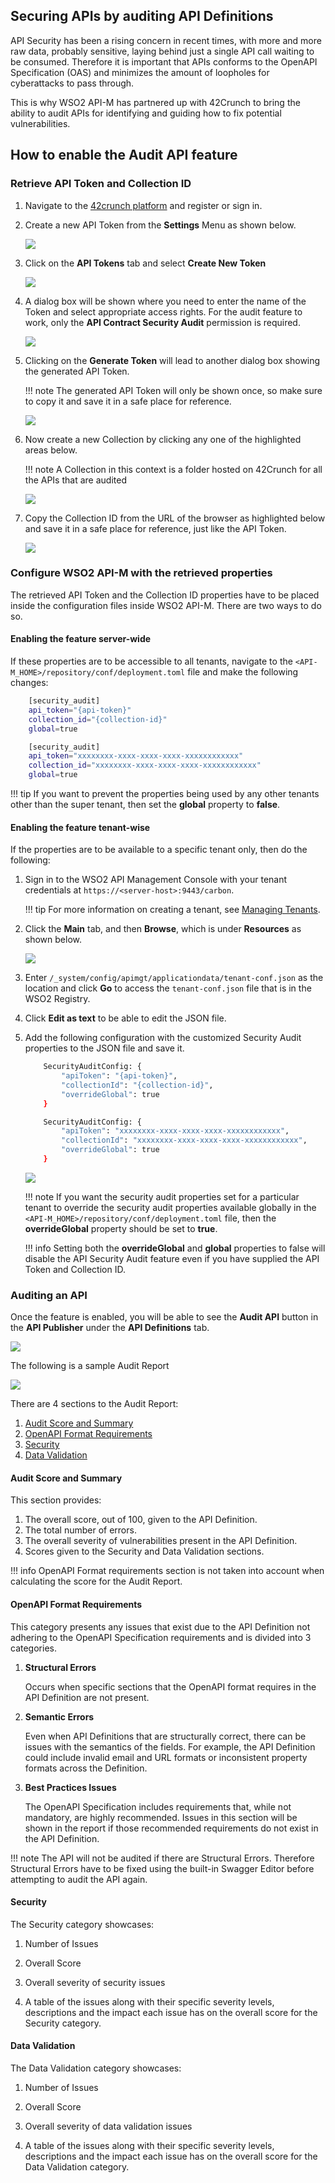 ## Securing APIs by auditing API Definitions

API Security has been a rising concern in recent times, with more and more raw data, probably sensitive, laying behind just a single API call waiting to be consumed. Therefore it is important that APIs conforms to the OpenAPI Specification (OAS) and minimizes the amount of loopholes for cyberattacks to pass through.

This is why WSO2 API-M has partnered up with 42Crunch to bring the ability to audit APIs for identifying and guiding how to fix potential vulnerabilities.

## How to enable the Audit API feature

### Retrieve API Token and Collection ID

1.  Navigate to the [42crunch platform](https://platform.42crunch.com) and register or sign in.

2.  Create a new API Token from the **Settings** Menu as shown below.

    ![](../../../assets/img/Learn/APISecurity/APISecurityAudit/api-token-settings-menu.png)

3.  Click on the **API Tokens** tab and select **Create New Token**

    ![](../../../assets/img/Learn/APISecurity/APISecurityAudit/api-token-create-button.png)

4.  A dialog box will be shown where you need to enter the name of the Token and select appropriate access rights. For the audit feature to work, only the **API Contract Security Audit** permission is required.

    ![](../../../assets/img/Learn/APISecurity/APISecurityAudit/api-token-dialog-box.png)

5.  Clicking on the **Generate Token** will lead to another dialog box showing the generated API Token.

    !!! note 
        The generated API Token will only be shown once, so make sure to copy it and save it in a safe place for reference.

    ![](../../../assets/img/Learn/APISecurity/APISecurityAudit/api-token-copy-generated.png)

6.  Now create a new Collection by clicking any one of the highlighted areas below.

    !!! note
        A Collection in this context is a folder hosted on 42Crunch for all the APIs that are audited

    ![](../../../assets/img/Learn/APISecurity/APISecurityAudit/collection-create-new.png)

7.  Copy the Collection ID from the URL of the browser as highlighted below and save it in a safe place for reference, just like the API Token.

    ![](../../../assets/img/Learn/APISecurity/APISecurityAudit/collection-copy-id.png)

### Configure WSO2 API-M with the retrieved properties

The retrieved API Token and the Collection ID properties have to be placed inside the configuration files inside WSO2 API-M. There are two ways to do so.

#### Enabling the feature server-wide 

If these properties are to be accessible to all tenants, navigate to the `<API-M_HOME>/repository/conf/deployment.toml` file and make the following changes:

``` bash tab="Format"
    [security_audit]
    api_token="{api-token}"
    collection_id="{collection-id}"
    global=true
```

``` bash tab="Example"
    [security_audit]
    api_token="xxxxxxxx-xxxx-xxxx-xxxx-xxxxxxxxxxxx"
    collection_id="xxxxxxxx-xxxx-xxxx-xxxx-xxxxxxxxxxxx"
    global=true
```

!!! tip
    If you want to prevent the properties being used by any other tenants other than the super tenant, then set the **global** property to **false**.

#### Enabling the feature tenant-wise

If the properties are to be available to a specific tenant only, then do the following:

1.  Sign in to the WSO2 API Management Console with your tenant credentials at `https://<server-host>:9443/carbon`.

    !!! tip
        For more information on creating a tenant, see [Managing Tenants](https://docs.wso2.com/display/ADMIN44x/Working+with+Multiple+Tenants).

2.  Click the **Main** tab, and then **Browse**, which is under **Resources** as shown below.

    ![]({{base_path}}/assets/attachments/103334899/103334897.png)

3.  Enter `/_system/config/apimgt/applicationdata/tenant-conf.json` as the location and click **Go** to access the `tenant-conf.json` file that is in the WSO2 Registry.

4.  Click **Edit as text** to be able to edit the JSON file.

5.  Add the following configuration with the customized Security Audit properties to the JSON file and save it.

    ``` bash tab="Format"
        SecurityAuditConfig: {
            "apiToken": "{api-token}",
            "collectionId": "{collection-id}",
            "overrideGlobal": true
        }
    ```

    ``` bash tab="Example"
        SecurityAuditConfig: {
            "apiToken": "xxxxxxxx-xxxx-xxxx-xxxx-xxxxxxxxxxxx",
            "collectionId": "xxxxxxxx-xxxx-xxxx-xxxx-xxxxxxxxxxxx",
            "overrideGlobal": true
        }
    ```

    ![](../../../assets/img/Learn/APISecurity/APISecurityAudit/tenant-conf-properties.png)

    !!! note
        If you want the security audit properties set for a particular tenant to override the security audit properties available globally in the `<API-M_HOME>/repository/conf/deployment.toml` file, then the **overrideGlobal** property should be set to **true**.

    !!! info
        Setting both the **overrideGlobal** and **global** properties to false will disable the API Security Audit feature even if you have supplied the API Token and Collection ID.

### Auditing an API

Once the feature is enabled, you will be able to see the **Audit API** button in the **API Publisher** under the **API Definitions** tab.

![](../../../assets/img/Learn/APISecurity/APISecurityAudit/audit-api-button.png)

The following is a sample Audit Report

![](../../../assets/img/Learn/APISecurity/APISecurityAudit/sample-audit-report.png)

There are 4 sections to the Audit Report:

1.  [Audit Score and Summary](#audit-score-and-summary)
2.  [OpenAPI Format Requirements](#openapi-format-requirements)
3.  [Security](#security)
4.  [Data Validation](#data-validation)

#### Audit Score and Summary

This section provides: 

1.  The overall score, out of 100, given to the API Definition.
2.  The total number of errors.
3.  The overall severity of vulnerabilities present in the API Definition.
4.  Scores given to the Security and Data Validation sections.

!!! info
    OpenAPI Format requirements section is not taken into account when calculating the score for the Audit Report.

#### OpenAPI Format Requirements

This category presents any issues that exist due to the API Definition not adhering to the OpenAPI Specification requirements and is divided into 3 categories.

1.  **Structural Errors**

    Occurs when specific sections that the OpenAPI format requires in the API Definition are not present.

2.  **Semantic Errors**

    Even when API Definitions that are structurally correct, there can be issues with the semantics of the fields. For example, the API Definition could include invalid email and URL formats or inconsistent property formats across the Definition.

3.  **Best Practices Issues**

    The OpenAPI Specification includes requirements that, while not mandatory, are highly recommended. Issues in this section will be shown in the report if those recommended requirements do not exist in the API Definition.

!!! note
    The API will not be audited if there are Structural Errors. Therefore Structural Errors have to be fixed using the built-in Swagger Editor before attempting to audit the API again.

#### Security

The Security category showcases:

1.  Number of Issues

2.  Overall Score

3.  Overall severity of security issues

4.  A table of the issues along with their specific severity levels, descriptions and the impact each issue has on the overall score for the Security category.

#### Data Validation

The Data Validation category showcases:

1.  Number of Issues

2.  Overall Score

3.  Overall severity of data validation issues

4.  A table of the issues along with their specific severity levels, descriptions and the impact each issue has on the overall score for the Data Validation category.
